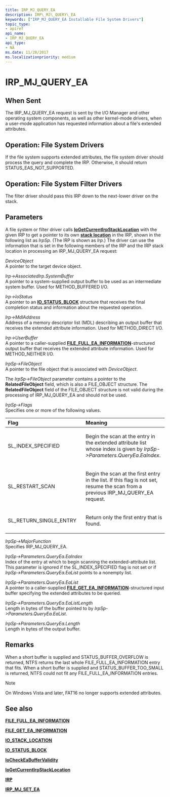 ```yaml
---
title: IRP_MJ_QUERY_EA
description: IRP\_MJ\_QUERY\_EA
keywords: ["IRP_MJ_QUERY_EA Installable File System Drivers"]
topic_type:
- apiref
api_name:
- IRP_MJ_QUERY_EA
api_type:
- NA
ms.date: 11/28/2017
ms.localizationpriority: medium
---
```


# IRP\_MJ\_QUERY\_EA


## When Sent


The IRP\_MJ\_QUERY\_EA request is sent by the I/O Manager and other operating system components, as well as other kernel-mode drivers, when a user-mode application has requested information about a file's extended attributes.

## Operation: File System Drivers


If the file system supports extended attributes, the file system driver should process the query and complete the IRP. Otherwise, it should return STATUS\_EAS\_NOT\_SUPPORTED.

## Operation: File System Filter Drivers


The filter driver should pass this IRP down to the next-lower driver on the stack.

## Parameters


A file system or filter driver calls [**IoGetCurrentIrpStackLocation**](/windows-hardware/drivers/ddi/wdm/nf-wdm-iogetcurrentirpstacklocation) with the given IRP to get a pointer to its own [**stack location**](/windows-hardware/drivers/ddi/wdm/ns-wdm-_io_stack_location) in the IRP, shown in the following list as *IrpSp*. (The IRP is shown as *Irp*.) The driver can use the information that is set in the following members of the IRP and the IRP stack location in processing an IRP\_MJ\_QUERY\_EA request:

<a href="" id="deviceobject"></a>*DeviceObject*  
A pointer to the target device object.

<a href="" id="irp--associatedirp-systembuffer"></a>*Irp-&gt;AssociatedIrp.SystemBuffer*  
A pointer to a system-supplied output buffer to be used as an intermediate system buffer. Used for METHOD\_BUFFERED I/O.

<a href="" id="irp--iostatus"></a>*Irp-&gt;IoStatus*  
A pointer to an [**IO\_STATUS\_BLOCK**](/windows-hardware/drivers/ddi/wdm/ns-wdm-_io_status_block) structure that receives the final completion status and information about the requested operation.

<a href="" id="irp--mdladdress"></a>*Irp-&gt;MdlAddress*  
Address of a memory descriptor list (MDL) describing an output buffer that receives the extended attribute information. Used for METHOD\_DIRECT I/O.

<a href="" id="irp--userbuffer"></a>*Irp-&gt;UserBuffer*  
A pointer to a caller-supplied [**FILE\_FULL\_EA\_INFORMATION**](/windows-hardware/drivers/ddi/wdm/ns-wdm-_file_full_ea_information)-structured output buffer that receives the extended attribute information. Used for METHOD\_NEITHER I/O.

<a href="" id="irpsp--fileobject"></a>*IrpSp-&gt;FileObject*  
A pointer to the file object that is associated with *DeviceObject*.

The *IrpSp-&gt;FileObject* parameter contains a pointer to the **RelatedFileObject** field, which is also a FILE\_OBJECT structure. The **RelatedFileObject** field of the FILE\_OBJECT structure is not valid during the processing of IRP\_MJ\_QUERY\_EA and should not be used.

<a href="" id="irpsp--flags"></a>*IrpSp-&gt;Flags*  
Specifies one or more of the following values.

<table>
<colgroup>
<col width="50%" />
<col width="50%" />
</colgroup>
<thead>
<tr class="header">
<th align="left">Flag</th>
<th align="left">Meaning</th>
</tr>
</thead>
<tbody>
<tr class="odd">
<td align="left"><p>SL_INDEX_SPECIFIED</p></td>
<td align="left"><p>Begin the scan at the entry in the extended attribute list whose index is given by <em>IrpSp-&gt;Parameters.QueryEa.EaIndex</em>.</p></td>
</tr>
<tr class="even">
<td align="left"><p>SL_RESTART_SCAN</p></td>
<td align="left"><p>Begin the scan at the first entry in the list. If this flag is not set, resume the scan from a previous IRP_MJ_QUERY_EA request.</p></td>
</tr>
<tr class="odd">
<td align="left"><p>SL_RETURN_SINGLE_ENTRY</p></td>
<td align="left"><p>Return only the first entry that is found.</p></td>
</tr>
</tbody>
</table>

 

<a href="" id="irpsp--majorfunction"></a>*IrpSp-&gt;MajorFunction*  
Specifies IRP\_MJ\_QUERY\_EA.

<a href="" id="irpsp--parameters-queryea-eaindex"></a>*IrpSp-&gt;Parameters.QueryEa.EaIndex*  
Index of the entry at which to begin scanning the extended-attribute list. This parameter is ignored if the SL\_INDEX\_SPECIFIED flag is not set or if *IrpSp-&gt;Parameters.QueryEa.EaList* points to a nonempty list.

<a href="" id="irpsp--parameters-queryea-ealist"></a>*IrpSp-&gt;Parameters.QueryEa.EaList*  
A pointer to a caller-supplied [**FILE\_GET\_EA\_INFORMATION**](/windows-hardware/drivers/ddi/ntifs/ns-ntifs-_file_get_ea_information)-structured input buffer specifying the extended attributes to be queried.

<a href="" id="irpsp--parameters-queryea-ealistlength"></a>*IrpSp-&gt;Parameters.QueryEa.EaListLength*  
Length in bytes of the buffer pointed to by *IrpSp-&gt;Parameters.QueryEa.EaList*.

<a href="" id="irpsp--parameters-queryea-length"></a>*IrpSp-&gt;Parameters.QueryEa.Length*  
Length in bytes of the output buffer.

## Remarks

When a short buffer is supplied and STATUS\_BUFFER\_OVERFLOW is returned, NTFS returns the last whole FILE\_FULL\_EA\_INFORMATION entry that fits. When a short buffer is supplied and STATUS\_BUFFER\_TOO\_SMALL is returned, NTFS could not fit any FILE\_FULL\_EA\_INFORMATION entries.

> [!NOTE]
> On Windows Vista and later, FAT16 no longer supports extended attributes.

 

## See also


[**FILE\_FULL\_EA\_INFORMATION**](/windows-hardware/drivers/ddi/wdm/ns-wdm-_file_full_ea_information)

[**FILE\_GET\_EA\_INFORMATION**](/windows-hardware/drivers/ddi/ntifs/ns-ntifs-_file_get_ea_information)

[**IO\_STACK\_LOCATION**](/windows-hardware/drivers/ddi/wdm/ns-wdm-_io_stack_location)

[**IO\_STATUS\_BLOCK**](/windows-hardware/drivers/ddi/wdm/ns-wdm-_io_status_block)

[**IoCheckEaBufferValidity**](/windows-hardware/drivers/ddi/ntifs/nf-ntifs-iocheckeabuffervalidity)

[**IoGetCurrentIrpStackLocation**](/windows-hardware/drivers/ddi/wdm/nf-wdm-iogetcurrentirpstacklocation)

[**IRP**](/windows-hardware/drivers/ddi/wdm/ns-wdm-_irp)

[**IRP\_MJ\_SET\_EA**](irp-mj-set-ea.md)

 

